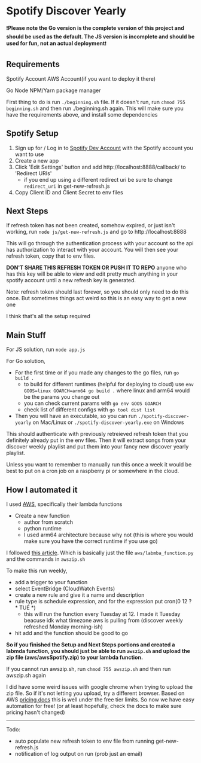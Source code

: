 # Spotify Discover Yearly

:exclamation:**Please note the Go version is the complete version of this project and should be used as the default. The JS version is incomplete and should be used for fun, not an actual deployment**:exclamation:

## Requirements
Spotify Account
AWS Account(if you want to deploy it there)

Go
Node
NPM/Yarn package manager


First thing to do is run `./beginning.sh` file. If it doesn't run, run `chmod 755 beginning.sh` and then run ./beginning.sh again. This will make sure you have the requirements above, and install some dependencies

## Spotify Setup 
1. Sign up for / Log in to [Spotify Dev Account](https://developer.spotify.com/dashboard) with the Spotify account you want to use
2. Create a new app
3. Click 'Edit Settings' button and add http://localhost:8888/callback/ to 'Redirect URIs'
    - if you end up using a different redirect uri be sure to change `redirect_uri` in get-new-refresh.js
4. Copy Client ID and Client Secret to env files


## Next Steps
If refresh token has not been created, somehow expired, or just isn't working, run `node js/get-new-refresh.js` and go to http://localhost:8888

This will go through the authentication process with your account so the api has authorization to interact with your account.
You will then see your refresh token, copy that to env files. 

**DON'T SHARE THIS REFRESH TOKEN OR PUSH IT TO REPO** anyone who has this key will be able to view and edit pretty much anything in your spotify account until a new refresh key is generated.

Note: refresh token should last forever, so you should only need to do this once. But sometimes things act weird so this is an easy way to get a new one

I think that's all the setup required


## Main Stuff
For JS solution, run `node app.js`

For Go solution, 
- For the first time or if you made any changes to the go files, run `go build .`
    - to build for different runtimes (helpful for deploying to cloud) use `env GOOS=linux GOARCH=arm64 go build .` where linux and arm64 would be the params you change out
    - you can check current params with `go env GOOS GOARCH`
    - check list of different configs with `go tool dist list`
- Then you will have an executable, so you can run `./spotify-discover-yearly` on Mac/Linux or `./spotify-discover-yearly.exe` on Windows

This should authenticate with previously retreieved refresh token that you definitely already put in the env files. Then it will extract songs from your discover weekly playlist and put them into your fancy new discover yearly playlist.

Unless you want to remember to manually run this once a week it would be best to put on a cron job on a raspberry pi or somewhere in the cloud.

## How I automated it
I used [AWS](https://aws.amazon.com/), specifically their lambda functions
- Create a new function
    - author from scratch
    - python runtime
    - I used arm64 architecture because why not (this is where you would make sure you have the correct runtime if you use go)

I followed [this article](https://medium.com/@biancanhinojosa/running-executables-in-aws-lambda-dc79b8f33ec7). Which is basically just the file `aws/labmba_function.py` and the commands in `awszip.sh`

To make this run weekly, 
- add a trigger to your function
- select EventBridge (CloudWatch Events)
- create a new rule and give it a name and description
- rule type is schedule expression, and for the expression put cron(0 12 ? * TUE *)
    - this will run the function every Tuesday at 12. I made it Tuesday beacuse idk what timezone aws is pulling from (discover weekly refreshed Monday morning-ish)
- hit add and the function should be good to go


**So if you finished the Setup and Next Steps portions and created a labmda function, you should just be able to run `awszip.sh` and upload the zip file (aws/awsSpotify.zip) to your lambda function.**

If you cannot run awszip.sh, run `chmod 755 awszip.sh` and then run awszip.sh again

I did have some weird issues with google chrome when trying to upload the zip file. So if it's not letting you upload, try a different browser. Based on AWS [pricing docs](https://aws.amazon.com/lambda/pricing/) this is well under the free tier limits. So now we have easy automation for free! (or at least hopefully, check the docs to make sure pricing hasn't changed)


---

Todo:
- auto populate new refresh token to env file from running get-new-refresh.js
- notification of log output on run (prob just an email)
